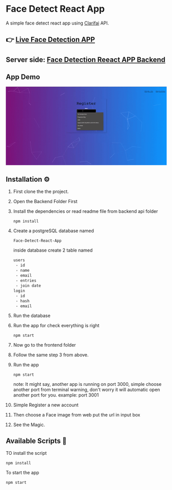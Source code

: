 # Face Detect React App

A simple face detect react app using [Clarifai](https://www.clarifai.com/) API.

## 👉 [Live Face Detection APP](https://fdra.herokuapp.com/)


## Server side: [Face Detection Reeact APP Backend](https://github.com/kmhmubin/Face-Detect-React-App-Backend)

## App Demo

![App Demo](https://github.com/kmhmubin/Face-Detection-React-App/blob/master/app%20demo.gif)

## Installation ⚙

1. First clone the the project.
2. Open the Backend Folder First
3. Install the dependencies or read readme file from backend api folder
   ```
   npm install
   ```
4. Create a postgreSQL database named
   ```
   Face-Detect-React-App
   ```
   inside database create 2 table named
   ```
   users
    - id
    - name
    - email
    - entries
    - join date
   login
    - id
    - hash
    - email
   ```
5. Run the database
6. Run the app for check everything is right
   ```
   npm start
   ```
7. Now go to the frontend folder
8. Follow the same step 3 from above.
9. Run the app

   ```
   npm start
   ```

   note: It might say, another app is running on port 3000, simple choose another port from terminal warning, don't worry it will automatic open another port for you. example: port 3001

10. Simple Register a new account
11. Then choose a Face image from web put the url in input box
12. See the Magic.

## Available Scripts 📑

TO install the script

```
npm install
```

To start the app

```
npm start

```
